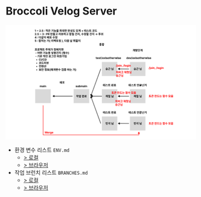 # Broccoli Velog Server

<img src="./docs/FLOW-BRANCHES.png" style="width: 800px" />

- 환경 변수 리스트 `ENV.md`
    - [> 로컬](./docs/ENV.md)
    - [> 브라우저](https://github.com/Broccoli-Velog/Broccoli-Backend/blob/main/docs/ENV.md)
- 작업 브런치 리스트 `BRANCHES.md`
    - [> 로컬](./docs/BRANCHES.md)
    - [> 브라우저](https://github.com/Broccoli-Velog/Broccoli-Backend/blob/main/docs/BRANCHES.md)